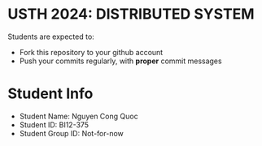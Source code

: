 USTH 2024: DISTRIBUTED SYSTEM
=====================================================

Students are expected to:
* Fork this repository to your github account
* Push your commits regularly, with **proper** commit messages


Student Info
=========================

* Student Name: Nguyen Cong Quoc
* Student ID: BI12-375
* Student Group ID: Not-for-now
